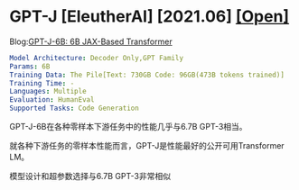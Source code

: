 # GPT-J [EleutherAI] [2021.06] [[Open]](https://github.com/kingoflolz/mesh-transformer-jax)

Blog:[GPT-J-6B: 6B JAX-Based Transformer](https://arankomatsuzaki.wordpress.com/2021/06/04/gpt-j/)

```yaml
Model Architecture: Decoder Only,GPT Family
Params: 6B
Training Data: The Pile[Text: 730GB Code: 96GB(473B tokens trained)]
Training Time: -
Languages: Multiple
Evaluation: HumanEval
Supported Tasks: Code Generation
```

GPT-J-6B在各种零样本下游任务中的性能几乎与6.7B GPT-3相当。

就各种下游任务的零样本性能而言，GPT-J是性能最好的公开可用Transformer LM。

模型设计和超参数选择与6.7B GPT-3非常相似
